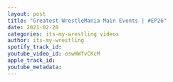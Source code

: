 ```yaml
---
layout: post
title: "Greatest WrestleMania Main Events | #EP26"
date: 2021-02-20
categories: its-my-wrestling videos
author: its-my-wrestling
spotify_track_id: 
youtube_video_id: oswHWfvCKcM
apple_track_id: 
youtube_metadata: 
---
```

